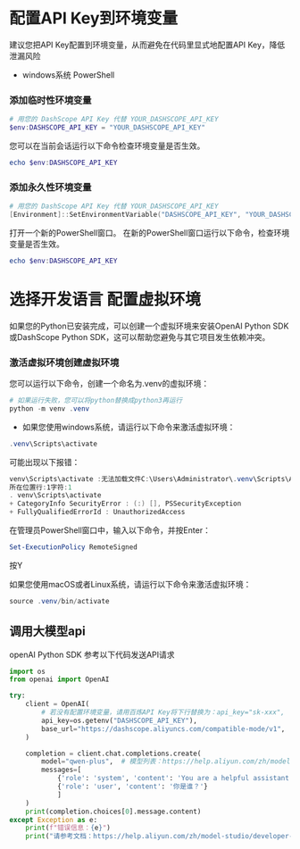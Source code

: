 # 配置API Key到环境变量
建议您把API Key配置到环境变量，从而避免在代码里显式地配置API Key，降低泄漏风险

- windows系统 PowerShell
### 添加临时性环境变量
```powershell
# 用您的 DashScope API Key 代替 YOUR_DASHSCOPE_API_KEY
$env:DASHSCOPE_API_KEY = "YOUR_DASHSCOPE_API_KEY"
```
您可以在当前会话运行以下命令检查环境变量是否生效。
```powershell
echo $env:DASHSCOPE_API_KEY
```

### 添加永久性环境变量
```powershell
# 用您的 DashScope API Key 代替 YOUR_DASHSCOPE_API_KEY
[Environment]::SetEnvironmentVariable("DASHSCOPE_API_KEY", "YOUR_DASHSCOPE_API_KEY", [EnvironmentVariableTarget]::User)
```
打开一个新的PowerShell窗口。
在新的PowerShell窗口运行以下命令，检查环境变量是否生效。
```powershell
echo $env:DASHSCOPE_API_KEY
```


# 选择开发语言 配置虚拟环境
如果您的Python已安装完成，可以创建一个虚拟环境来安装OpenAI Python SDK或DashScope Python SDK，这可以帮助您避免与其它项目发生依赖冲突。

### 激活虚拟环境创建虚拟环境

您可以运行以下命令，创建一个命名为.venv的虚拟环境：
```powershell
# 如果运行失败，您可以将python替换成python3再运行
python -m venv .venv
```

- 如果您使用windows系统，请运行以下命令来激活虚拟环境：
 ```powershell
 .venv\Scripts\activate
```

可能出现以下报错：
 ```powershell
venv\Scripts\activate :无法加载文件C:\Users\Administrator\.venv\Scripts\Activate.psl,因为在此系统上禁止运行脚本。有关详细信息;请参阅https:/go.microsoft.com/fwlink/?Link/?LinkID=135170中的_about_Execution_Policies
所在位置行:1字符:1
. venv\Scripts\activate
+ CategoryInfo SecurityError : (:) [], PSSecurityException
+ FullyQualifiedErrorId : UnauthorizedAccess
```
在管理员PowerShell窗口中，输入以下命令，并按Enter：
 ```powershell
 Set-ExecutionPolicy RemoteSigned
```
按Y

如果您使用macOS或者Linux系统，请运行以下命令来激活虚拟环境：
 ```powershell
 source .venv/bin/activate
```

## 调用大模型api
openAI Python SDK 参考以下代码发送API请求
```python
import os
from openai import OpenAI

try:
    client = OpenAI(
        # 若没有配置环境变量，请用百炼API Key将下行替换为：api_key="sk-xxx",
        api_key=os.getenv("DASHSCOPE_API_KEY"),
        base_url="https://dashscope.aliyuncs.com/compatible-mode/v1",
    )

    completion = client.chat.completions.create(
        model="qwen-plus",  # 模型列表：https://help.aliyun.com/zh/model-studio/getting-started/models
        messages=[
            {'role': 'system', 'content': 'You are a helpful assistant.'},
            {'role': 'user', 'content': '你是谁？'}
            ]
    )
    print(completion.choices[0].message.content)
except Exception as e:
    print(f"错误信息：{e}")
    print("请参考文档：https://help.aliyun.com/zh/model-studio/developer-reference/error-code")
